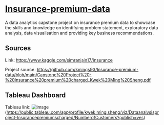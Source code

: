 # [Insurance-premium-data](https://github.com/kmings93/Insurance-premium-data)
A data analytics capstone project on insurance premium data to showcase the skills and knowledge on identifying problem statement, exploratory data analysis, data visualisation and providing key business recommendations.

## Sources
Link: https://www.kaggle.com/simranjain17/insurance 

Project source: https://github.com/kmings93/Insurance-premium-data/blob/main/Capstone%20Project%20-%20Insurance%20premium%20charged_Kwek%20Ming%20Sheng.pdf

## Tableau Dashboard
Tableau link: 
![image](https://user-images.githubusercontent.com/95040177/172092395-d67bd072-1930-4008-9183-26da838f5bc0.png)(https://public.tableau.com/app/profile/kwek.ming.sheng/viz/Dataanalysisproject-Insurancepremiumscharged/NumberofCustomers?publish=yes)


